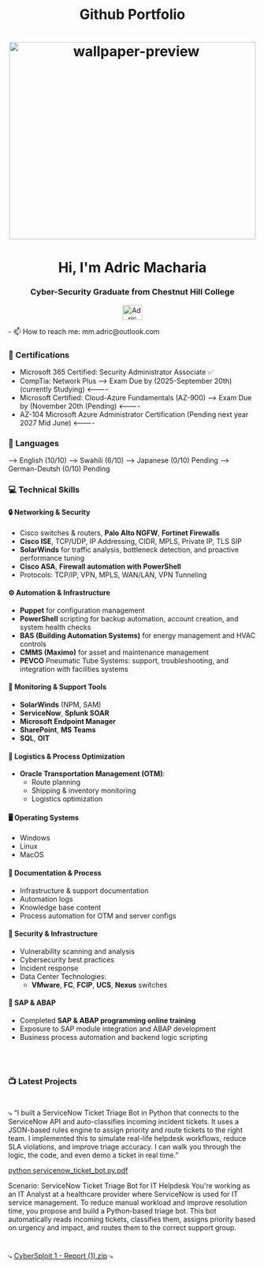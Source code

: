 <h1 align="center">Github Portfolio</h1>
<h1 align="center"><img src="https://user-images.githubusercontent.com/128648409/230751521-cb35e8bc-583e-4ec7-a1b6-1466e94c6705.jpg" height="400" width="500" alt="wallpaper-preview"></h1>
<h1 align="center">Hi, I'm Adric Macharia</h1>
<h3 align="center">Cyber-Security Graduate from Chestnut Hill College</h3>


<p align="center">
  <a href="https://www.linkedin.com/in/adricmacharia" target="_blank">
    <img align="center" src="https://raw.githubusercontent.com/rahuldkjain/github-profile-readme-generator/master/src/images/icons/Social/linked-in-alt.svg" alt="Adric Macharia's LinkedIn Profile" height="30" width="40" />
  </a>
</p>

<p align="left"> 

<p align="left"> 
<p align="left"> 
- 📫 How to reach me: mm.adric@outlook.com</p>

### 📜 Certifications
<!-- BEGIN Certifications -->
- Microsoft 365 Certified: Security Administrator Associate ✅
- CompTia: Network Plus --> Exam Due by (2025-September 20th) (currently Studying) <----
- Microsoft Certified: Cloud-Azure Fundamentals (AZ-900) --> Exam Due by (November 20th (Pending) <----
- AZ-104 Microsoft Azure Administrator Certification (Pending next year 2027 Mid June) <----

<!-- END Certifications -->

### 🧰 Languages 
<!-- BEGIN Languages  -->
--> English (10/10)
--> Swahili (6/10) 
--> Japanese (0/10) Pending
--> German-Deutsh (0/10) Pending

### 💻 Technical Skills

#### 🔒 Networking & Security
- Cisco switches & routers, **Palo Alto NGFW**, **Fortinet Firewalls**
- **Cisco ISE**, TCP/UDP, IP Addressing, CIDR, MPLS, Private IP, TLS SIP
- **SolarWinds** for traffic analysis, bottleneck detection, and proactive performance tuning
- **Cisco ASA**, **Firewall automation with PowerShell**
- Protocols: TCP/IP, VPN, MPLS, WAN/LAN, VPN Tunneling

#### ⚙️ Automation & Infrastructure
- **Puppet** for configuration management
- **PowerShell** scripting for backup automation, account creation, and system health checks
- **BAS (Building Automation Systems)** for energy management and HVAC controls
- **CMMS (Maximo)** for asset and maintenance management
- **PEVCO** Pneumatic Tube Systems: support, troubleshooting, and integration with facilities systems

#### 🔧 Monitoring & Support Tools
- **SolarWinds** (NPM, SAM)
- **ServiceNow**, **Splunk SOAR**
- **Microsoft Endpoint Manager**
- **SharePoint**, **MS Teams**
- **SQL**, **OIT**

#### 🚚 Logistics & Process Optimization
- **Oracle Transportation Management (OTM)**:  
  - Route planning  
  - Shipping & inventory monitoring  
  - Logistics optimization  

#### 🖥️ Operating Systems
- Windows  
- Linux  
- MacOS  

#### 📘 Documentation & Process
- Infrastructure & support documentation
- Automation logs  
- Knowledge base content  
- Process automation for OTM and server configs

#### 🔐 Security & Infrastructure
- Vulnerability scanning and analysis  
- Cybersecurity best practices  
- Incident response  
- Data Center Technologies:  
  - **VMware**, **FC**, **FCIP**, **UCS**, **Nexus** switches  

#### 💼 SAP & ABAP
- Completed **SAP & ABAP programming online training**
- Exposure to SAP module integration and ABAP development  
- Business process automation and backend logic scripting


<br />

#

### 📺 Latest Projects
#
<!-- BEGIN Projects -->
#
⤷ “I built a ServiceNow Ticket Triage Bot in Python that connects to the ServiceNow API and auto-classifies incoming incident tickets. It uses a JSON-based rules engine to assign priority and route tickets to the right team. I implemented this to simulate real-life helpdesk workflows, reduce SLA violations, and improve triage accuracy. I can walk you through the logic, the code, and even demo a ticket in real time.”</p>

[python servicenow_ticket_bot.py.pdf](https://github.com/user-attachments/files/21676159/python.servicenow_ticket_bot.py.pdf)

Scenario: ServiceNow Ticket Triage Bot for IT Helpdesk
You're working as an IT Analyst at a healthcare provider where ServiceNow is used for IT service management. To reduce manual workload and improve resolution time, you propose and build a Python-based triage bot. This bot automatically reads incoming tickets, classifies them, assigns priority based on urgency and impact, and routes them to the correct support group.
#
⤷ [CyberSploit 1 - Report (1).zip](https://github.com/TheBlack-code/Adric-Macharia/files/11184752/CyberSploit.1.-.Report.1.zip)
⤷ </p>




<!-- END Projects -->







